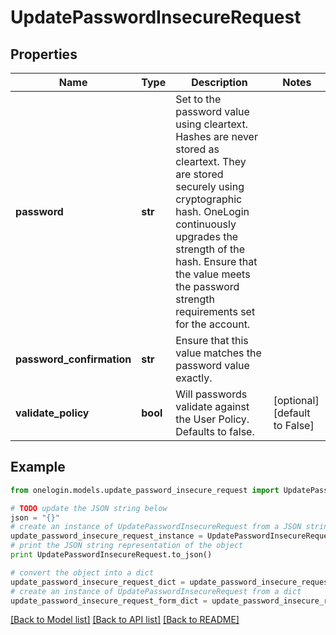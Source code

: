 # UpdatePasswordInsecureRequest


## Properties
Name | Type | Description | Notes
------------ | ------------- | ------------- | -------------
**password** | **str** | Set to the password value using cleartext. Hashes are never stored as cleartext. They are stored securely using cryptographic hash. OneLogin continuously upgrades the strength of the hash. Ensure that the value meets the password strength requirements set for the account. | 
**password_confirmation** | **str** | Ensure that this value matches the password value exactly. | 
**validate_policy** | **bool** | Will passwords validate against the User Policy. Defaults to false. | [optional] [default to False]

## Example

```python
from onelogin.models.update_password_insecure_request import UpdatePasswordInsecureRequest

# TODO update the JSON string below
json = "{}"
# create an instance of UpdatePasswordInsecureRequest from a JSON string
update_password_insecure_request_instance = UpdatePasswordInsecureRequest.from_json(json)
# print the JSON string representation of the object
print UpdatePasswordInsecureRequest.to_json()

# convert the object into a dict
update_password_insecure_request_dict = update_password_insecure_request_instance.to_dict()
# create an instance of UpdatePasswordInsecureRequest from a dict
update_password_insecure_request_form_dict = update_password_insecure_request.from_dict(update_password_insecure_request_dict)
```
[[Back to Model list]](../README.md#documentation-for-models) [[Back to API list]](../README.md#documentation-for-api-endpoints) [[Back to README]](../README.md)


